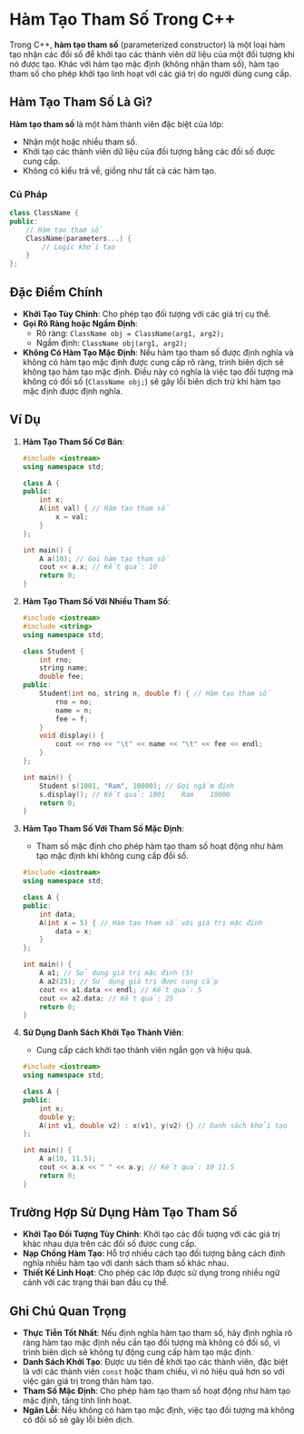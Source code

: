 # Hàm Tạo Tham Số Trong C++

Trong C++, **hàm tạo tham số** (parameterized constructor) là một loại hàm tạo nhận các đối số để khởi tạo các thành viên dữ liệu của một đối tượng khi nó được tạo. Khác với hàm tạo mặc định (không nhận tham số), hàm tạo tham số cho phép khởi tạo linh hoạt với các giá trị do người dùng cung cấp.

## Hàm Tạo Tham Số Là Gì?

**Hàm tạo tham số** là một hàm thành viên đặc biệt của lớp:
- Nhận một hoặc nhiều tham số.
- Khởi tạo các thành viên dữ liệu của đối tượng bằng các đối số được cung cấp.
- Không có kiểu trả về, giống như tất cả các hàm tạo.

### Cú Pháp
```cpp
class ClassName {
public:
    // Hàm tạo tham số
    ClassName(parameters...) {
        // Logic khởi tạo
    }
};
```

## Đặc Điểm Chính
- **Khởi Tạo Tùy Chỉnh**: Cho phép tạo đối tượng với các giá trị cụ thể.
- **Gọi Rõ Ràng hoặc Ngầm Định**:
  - Rõ ràng: `ClassName obj = ClassName(arg1, arg2);`
  - Ngầm định: `ClassName obj(arg1, arg2);`
- **Không Có Hàm Tạo Mặc Định**: Nếu hàm tạo tham số được định nghĩa và không có hàm tạo mặc định được cung cấp rõ ràng, trình biên dịch sẽ không tạo hàm tạo mặc định. Điều này có nghĩa là việc tạo đối tượng mà không có đối số (`ClassName obj;`) sẽ gây lỗi biên dịch trừ khi hàm tạo mặc định được định nghĩa.

## Ví Dụ

1. **Hàm Tạo Tham Số Cơ Bản**:
   ```cpp
   #include <iostream>
   using namespace std;

   class A {
   public:
       int x;
       A(int val) { // Hàm tạo tham số
           x = val;
       }
   };

   int main() {
       A a(10); // Gọi hàm tạo tham số
       cout << a.x; // Kết quả: 10
       return 0;
   }
   ```

2. **Hàm Tạo Tham Số Với Nhiều Tham Số**:
   ```cpp
   #include <iostream>
   #include <string>
   using namespace std;

   class Student {
       int rno;
       string name;
       double fee;
   public:
       Student(int no, string n, double f) { // Hàm tạo tham số
           rno = no;
           name = n;
           fee = f;
       }
       void display() {
           cout << rno << "\t" << name << "\t" << fee << endl;
       }
   };

   int main() {
       Student s(1001, "Ram", 10000); // Gọi ngầm định
       s.display(); // Kết quả: 1001    Ram    10000
       return 0;
   }
   ```

3. **Hàm Tạo Tham Số Với Tham Số Mặc Định**:
   - Tham số mặc định cho phép hàm tạo tham số hoạt động như hàm tạo mặc định khi không cung cấp đối số.
   ```cpp
   #include <iostream>
   using namespace std;

   class A {
   public:
       int data;
       A(int x = 5) { // Hàm tạo tham số với giá trị mặc định
           data = x;
       }
   };

   int main() {
       A a1; // Sử dụng giá trị mặc định (5)
       A a2(25); // Sử dụng giá trị được cung cấp
       cout << a1.data << endl; // Kết quả: 5
       cout << a2.data; // Kết quả: 25
       return 0;
   }
   ```

4. **Sử Dụng Danh Sách Khởi Tạo Thành Viên**:
   - Cung cấp cách khởi tạo thành viên ngắn gọn và hiệu quả.
   ```cpp
   #include <iostream>
   using namespace std;

   class A {
   public:
       int x;
       double y;
       A(int v1, double v2) : x(v1), y(v2) {} // Danh sách khởi tạo
   };

   int main() {
       A a(10, 11.5);
       cout << a.x << " " << a.y; // Kết quả: 10 11.5
       return 0;
   }
   ```

## Trường Hợp Sử Dụng Hàm Tạo Tham Số
- **Khởi Tạo Đối Tượng Tùy Chỉnh**: Khởi tạo các đối tượng với các giá trị khác nhau dựa trên các đối số được cung cấp.
- **Nạp Chồng Hàm Tạo**: Hỗ trợ nhiều cách tạo đối tượng bằng cách định nghĩa nhiều hàm tạo với danh sách tham số khác nhau.
- **Thiết Kế Linh Hoạt**: Cho phép các lớp được sử dụng trong nhiều ngữ cảnh với các trạng thái ban đầu cụ thể.

## Ghi Chú Quan Trọng
- **Thực Tiễn Tốt Nhất**: Nếu định nghĩa hàm tạo tham số, hãy định nghĩa rõ ràng hàm tạo mặc định nếu cần tạo đối tượng mà không có đối số, vì trình biên dịch sẽ không tự động cung cấp hàm tạo mặc định.
- **Danh Sách Khởi Tạo**: Được ưu tiên để khởi tạo các thành viên, đặc biệt là với các thành viên `const` hoặc tham chiếu, vì nó hiệu quả hơn so với việc gán giá trị trong thân hàm tạo.
- **Tham Số Mặc Định**: Cho phép hàm tạo tham số hoạt động như hàm tạo mặc định, tăng tính linh hoạt.
- **Ngăn Lỗi**: Nếu không có hàm tạo mặc định, việc tạo đối tượng mà không có đối số sẽ gây lỗi biên dịch.